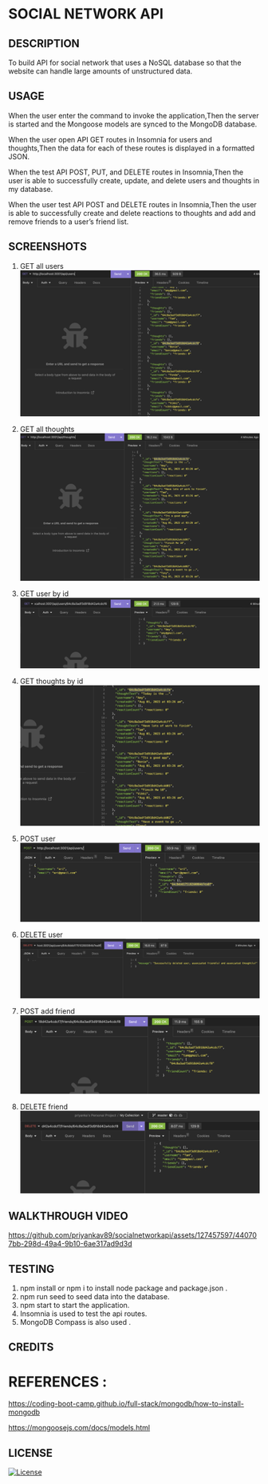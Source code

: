 # SOCIAL NETWORK API

## DESCRIPTION

 To build API for social network that uses a NoSQL database
so that the website can handle large amounts of unstructured data.

## USAGE

When the user enter the command to invoke the application,Then the server is started and the Mongoose models are synced to the MongoDB database.

When the user open API GET routes in Insomnia for users and thoughts,Then the data for each of these routes is displayed in a formatted JSON.

When the test API POST, PUT, and DELETE routes in Insomnia,Then the user is able to successfully create, update, and delete users and thoughts in my database.

When the user test API POST and DELETE routes in Insomnia,Then the user is able to successfully create and delete reactions to thoughts and add and remove friends to a user’s friend list.


## SCREENSHOTS

1. GET all users
![screenshot](./assets/images/get%20all%20users.png)

2. GET all thoughts
![screenshot](./assets/images/get%20all%20thoughts.png)

3. GET user by id
![screenshot](./assets/images/get%20user%20by%20id.png)

4. GET thoughts by id
![screenshot](./assets/images/get%20thoughts%20by%20id.png)

5. POST user 
![screenshot](./assets/images/post%20user.png)

6. DELETE user
![screenshot](./assets/images/delete%20.png)

7. POST add friend 
![screenshot](./assets/images/post%20add%20friend.png)

8. DELETE friend
![screenshot](./assets/images/delete%20friend.png)


## WALKTHROUGH VIDEO


https://github.com/priyankav89/socialnetworkapi/assets/127457597/440707bb-298d-49a4-9b10-6ae317ad9d3d



## TESTING

1. npm install or npm i to install node package and package.json .
2. npm run seed to seed data into the database.
3. npm start to start the application.
4. Insomnia is used to test the api routes.
5. MongoDB Compass is also used .

## CREDITS

# REFERENCES :

https://coding-boot-camp.github.io/full-stack/mongodb/how-to-install-mongodb

https://mongoosejs.com/docs/models.html


## LICENSE

[![License](https://img.shields.io/badge/License-MIT-blue.svg)](https://opensource.org/licenses/MIT)
